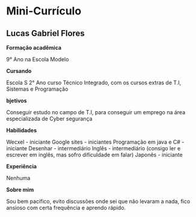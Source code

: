 
# Mini-Currículo
## Lucas Gabriel Flores
<b> Formação acadêmica </b>

9° Ano na Escola Modelo

<b>Cursando </b>

Escola S 2° Ano curso Técnico Integrado, com os cursos extras de T.I, Sistemas e Programação

<b>bjetivos </b>

Conseguir estudo no campo de T.I, para conseguir um emprego na área especializada de Cyber segurança

<b>Habilidades </b>

Wecxel - iniciante
Google sites - iniciantes
Programação em java e C# - iniciante
Desenhar - intermediário
Inglês - intermediário (consigo ler e escrever em inglês, mas sofro dificuldade em falar)
Japonês - iniciante

<b>Experiência </b>

Nenhuma

<b>Sobre mim </b>

Sou bem pacífico, evito discussões onde sei que não levaram a nada, fico ansioso com certa frequência e aprendo rápido.
